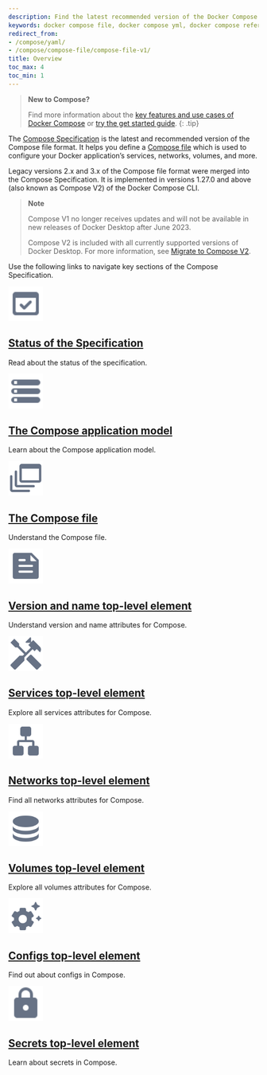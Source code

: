```yaml
---
description: Find the latest recommended version of the Docker Compose file format for defining multi-container applications.
keywords: docker compose file, docker compose yml, docker compose reference, docker compose cmd, docker compose user, docker compose image, yaml spec, docker compose syntax, yaml specification, docker compose specification
redirect_from:
- /compose/yaml/
- /compose/compose-file/compose-file-v1/
title: Overview
toc_max: 4
toc_min: 1
---
```

>**New to Compose?**
>
> Find more information about the [key features and use cases of Docker Compose](../features-uses.md) or [try the get started guide](../gettingstarted.md).
{: .tip}

The [Compose Specification](https://github.com/compose-spec/compose-spec/blob/master/spec.md) is the latest and recommended version of the Compose file format. It helps you define a [Compose file](03-compose-file.md) which is used to configure your Docker application’s services, networks, volumes, and more.

Legacy versions 2.x and 3.x of the Compose file format were merged into the Compose Specification. It is  implemented in versions 1.27.0 and above (also known as Compose V2) of the Docker Compose CLI.

> **Note**
>
> Compose V1 no longer receives updates and will not be available in new releases of Docker Desktop after June 2023.
>
> Compose V2 is included with all currently supported versions of Docker Desktop.
> For more information, see [Migrate to Compose V2](/compose/migrate).

Use the following links to navigate key sections of the Compose Specification. 

<div class="component-container">
  <!--start row-->
  <div class="row">
    <div class="col-xs-12 col-sm-12 col-md-12 col-lg-4 block">
      <div class="component">
        <div class="component-icon">
          <a href= "/compose/compose-file/01-status/"><img src="/assets/images/engine-api.svg" alt="Arrow pointing downwards" width="70px" height="70px"></a>
        </div>
        <h2><a href= "/compose/compose-file/01-status/">Status of the Specification</a></h2>
        <p>Read about the status of the specification.</p>
      </div>
    </div>
    <div class="col-xs-12 col-sm-12 col-md-12 col-lg-4 block">
      <div class="component">
        <div class="component-icon">
          <a href= "/compose/compose-file/02-model/"><img src="/assets/images/storage.svg" alt="Data disks" width="70px" height="70px"></a>
        </div>
        <h2><a href= "/compose/compose-file/02-model/">The Compose application model</a></h2>
        <p>Learn about the Compose application model.</p>
      </div>
    </div>
    <div class="col-xs-12 col-sm-12 col-md-12 col-lg-4 block">
      <div class="component">
        <div class="component-icon">
          <a href= "/compose/compose-file/03-compose-file/"><img src="/assets/images/build-multi-platform.svg" alt="Computers on a local area network" width="70px" height="70px"></a>
        </div>
        <h2><a href= "/compose/compose-file/03-compose-file/">The Compose file</a></h2>
        <p>Understand the Compose file.</p>
      </div>
    </div>
  </div>
  <!--start row-->
  <div class="row">
    <div class="col-xs-12 col-sm-12 col-md-12 col-lg-4 block">
      <div class="component">
        <div class="component-icon">
          <a href= "/compose/compose-file/04-version-and-name/"><img src="/assets/images/engine-logging.svg" alt="Document with a text outline" width="70px" height="70px"></a>
        </div>
        <h2><a href= "/compose/compose-file/04-version-and-name/">Version and name top-level element</a></h2>
        <p>Understand version and name attributes for Compose.</p>
      </div>
    </div>
    <div class="col-xs-12 col-sm-12 col-md-12 col-lg-4 block">
      <div class="component">
        <div class="component-icon">
          <a href= "/compose/compose-file/05-services/"><img src="/assets/images/build-configure-buildkit.svg" alt="A pair of scissors" width="70px" height="70px"></a>
        </div>
        <h2><a href= "/compose/compose-file/05-services/">Services top-level element</a></h2>
        <p>Explore all services attributes for Compose.</p>
      </div>
    </div>
    <div class="col-xs-12 col-sm-12 col-md-12 col-lg-4 block">
      <div class="component">
        <div class="component-icon">
          <a href= "/compose/compose-file/06-networks/"><img src="/assets/images/engine-networking.svg" alt="Settings cogwheel with stars" width="70px" height="70px"></a>
        </div>
        <h2><a href= "/compose/compose-file/06-networks/">Networks top-level element</a></h2>
        <p>Find all networks attributes for Compose.</p>
      </div>
    </div>
  </div>
  <!--start row-->
  <div class="row">
    <div class="col-xs-12 col-sm-12 col-md-12 col-lg-4 block">
      <div class="component">
        <div class="component-icon">
          <a href= "/compose/compose-file/07-volumes/"><img src="/assets/images/engine-storage.svg" alt="Checkered shield" width="70px" height="70px"></a>
        </div>
        <h2><a href= "/compose/compose-file/07-volumes/">Volumes top-level element</a></h2>
        <p>Explore all volumes attributes for Compose.</p>
      </div>
    </div>
    <div class="col-xs-12 col-sm-12 col-md-12 col-lg-4 block">
      <div class="component">
        <div class="component-icon">
          <a href= "/compose/compose-file/08-configs/"><img src="/assets/images/engine-configure-daemon.svg" alt="Alarm bell with an exclamation mark" width="70px" height="70px"></a>
        </div>
        <h2><a href= "/compose/compose-file/08-configs/">Configs top-level element</a></h2>
        <p>Find out about configs in Compose.</p>
      </div>
    </div>
    <div class="col-xs-12 col-sm-12 col-md-12 col-lg-4 block">
      <div class="component">
        <div class="component-icon">
          <a href= "/compose/compose-file/09-secrets/"><img src="/assets/images/lock.svg" alt="Document with an overlaying plus sign" width="70px" height="70px"></a>
        </div>
        <h2><a href= "/compose/compose-file/09-secrets/">Secrets top-level element</a></h2>
        <p>Learn about secrets in Compose.</p>
      </div>
    </div>
  </div>
</div>